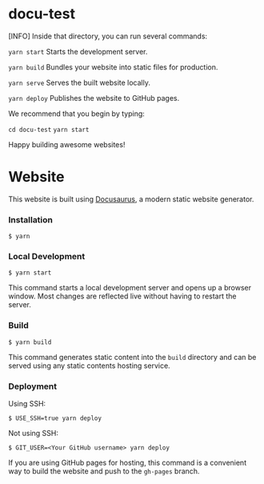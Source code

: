 # docu-test
[INFO] Inside that directory, you can run several commands:

  `yarn start`
    Starts the development server.

  `yarn build`
    Bundles your website into static files for production.

  `yarn serve`
    Serves the built website locally.

  `yarn deploy`
    Publishes the website to GitHub pages.

We recommend that you begin by typing:

  `cd docu-test`
  `yarn start`

Happy building awesome websites!

# Website

This website is built using [Docusaurus](https://docusaurus.io/), a modern static website generator.

### Installation

```
$ yarn
```

### Local Development

```
$ yarn start
```

This command starts a local development server and opens up a browser window. Most changes are reflected live without having to restart the server.

### Build

```
$ yarn build
```

This command generates static content into the `build` directory and can be served using any static contents hosting service.

### Deployment

Using SSH:

```
$ USE_SSH=true yarn deploy
```

Not using SSH:

```
$ GIT_USER=<Your GitHub username> yarn deploy
```

If you are using GitHub pages for hosting, this command is a convenient way to build the website and push to the `gh-pages` branch.
